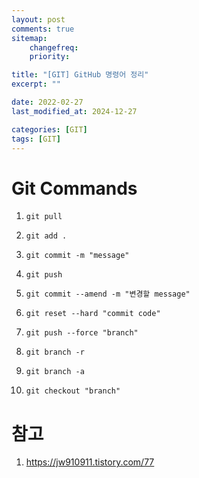 ```yaml
---
layout: post
comments: true
sitemap:
    changefreq:
    priority:

title: "[GIT] GitHub 명령어 정리"
excerpt: ""

date: 2022-02-27
last_modified_at: 2024-12-27

categories: [GIT]
tags: [GIT]
---
```


# Git Commands
1. `git pull`

1. `git add .`

1. `git commit -m "message"`

1. `git push`

1. `git commit --amend -m "변경할 message"`

1. `git reset --hard "commit code"`

1. `git push --force "branch"`

1. `git branch -r`

1. `git branch -a`

1. `git checkout "branch"`

# 참고
1. <https://jw910911.tistory.com/77>